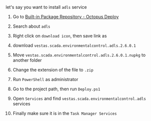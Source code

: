 
let's say you want to install `adls` service 

1. Go to [Built-in Package Repository - Octopus Deploy](http://dkcdcpadeploy01/app#/library/builtinrepository)
2. Search about `adls`
3. Right click on `download icon`, then save link as
4. download `vestas.scada.environmentalcontrol.adls.2.6.0.1`

5. Move `vestas.scada.environmentalcontrol.adls.2.6.0.1.nupkg` to another folder
6. Change the extension of the file to `.zip`
7. Run `PowerShell` as administrator
8. Go to the project path, then run `Deploy.ps1`

9. Open `Services` and find `vestas.scada.environmentalcontrol.adls` services
10. Finally make sure it is in the `Task Manager Services`